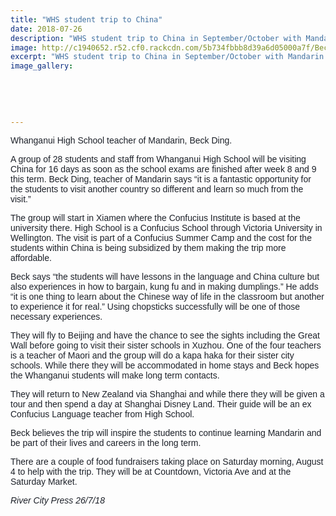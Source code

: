 ```yaml
---
title: "WHS student trip to China"
date: 2018-07-26
description: "WHS student trip to China in September/October with Mandarin teacher Beck Ding..."
image: http://c1940652.r52.cf0.rackcdn.com/5b734fbbb8d39a6d05000a7f/Beck-Ding-china-trip-300RCP.gif
excerpt: "WHS student trip to China in September/October with Mandarin teacher Beck Ding."
image_gallery:
    
    
    
    
    
---
```


<p><span style="color: #1d2129; font-family: Helvetica, Arial, sans-serif;">Whanganui High School teacher of Mandarin, Beck Ding.</span></p>
<p><span style="color: #1d2129; font-family: Helvetica, Arial, sans-serif;">A group of 28 students and staff from Whanganui High School will be visiting China for 16 days as soon as the school exams are finished after week 8 and 9 this term. Beck Ding, teacher of Mandarin says &ldquo;it is a fantastic opportunity for the students to visit another country so different and learn so much from the visit.&rdquo;</span></p>
<p><span style="color: #1d2129; font-family: Helvetica, Arial, sans-serif;">The group will start in Xiamen where the Confucius Institute is based at the university there. High School is&nbsp;</span><span class="text_exposed_show" style="display: inline; font-family: Helvetica, Arial, sans-serif; color: #1d2129;">a Confucius School through Victoria University in Wellington. The visit is part of a Confucius Summer Camp and the cost for the students within China is being subsidized by them making the trip more affordable.<br /></span></p>
<p><span class="text_exposed_show" style="display: inline; font-family: Helvetica, Arial, sans-serif; color: #1d2129;">Beck says &ldquo;the students will have lessons in the language and China culture but also experiences in how to bargain, kung fu and in making dumplings.&rdquo; He adds &ldquo;it is one thing to learn about the Chinese way of life in the classroom but another to experience it for real.&rdquo; Using chopsticks successfully will be one of those necessary experiences.<br /></span></p>
<p><span class="text_exposed_show" style="display: inline; font-family: Helvetica, Arial, sans-serif; color: #1d2129;">They will fly to Beijing and have the chance to see the sights including the Great Wall before going to visit their sister schools in Xuzhou. One of the four teachers is a teacher of Maori and the group will do a kapa haka for their sister city schools. While there they will be accommodated in home stays and Beck hopes the Whanganui students will make long term contacts.<br /></span></p>
<p><span class="text_exposed_show" style="display: inline; font-family: Helvetica, Arial, sans-serif; color: #1d2129;">They will return to New Zealand via Shanghai and while there they will be given a tour and then spend a day at Shanghai Disney Land. Their guide will be an ex Confucius Language teacher from High School.<br /></span></p>
<p><span class="text_exposed_show" style="display: inline; font-family: Helvetica, Arial, sans-serif; color: #1d2129;">Beck believes the trip will inspire the students to continue learning Mandarin and be part of their lives and careers in the long term.<br /></span></p>
<p><span class="text_exposed_show" style="display: inline; font-family: Helvetica, Arial, sans-serif; color: #1d2129;">There are a couple of food fundraisers taking place on Saturday morning, August 4 to help with the trip. They will be at Countdown, Victoria Ave and at the Saturday Market.</span></p>
<p><em><span class="text_exposed_show" style="display: inline; font-family: Helvetica, Arial, sans-serif; color: #1d2129;">River City Press 26/7/18</span></em></p>

